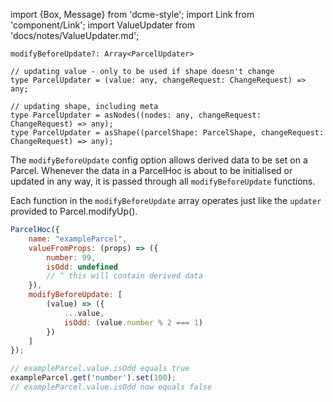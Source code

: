 import {Box, Message} from 'dcme-style';
import Link from 'component/Link';
import ValueUpdater from 'docs/notes/ValueUpdater.md';

```flow
modifyBeforeUpdate?: Array<ParcelUpdater>

// updating value - only to be used if shape doesn't change
type ParcelUpdater = (value: any, changeRequest: ChangeRequest) => any;

// updating shape, including meta
type ParcelUpdater = asNodes((nodes: any, changeRequest: ChangeRequest) => any);
type ParcelUpdater = asShape((parcelShape: ParcelShape, changeRequest: ChangeRequest) => any);
```

The `modifyBeforeUpdate` config option allows derived data to be set on a Parcel.
Whenever the data in a ParcelHoc is about to be initialised or updated in any way, it is passed through all `modifyBeforeUpdate` functions.

Each function in the `modifyBeforeUpdate` array operates just like the `updater` provided to <Link to="/api/Parcel#modifyUp">Parcel.modifyUp()</Link>.

```js
ParcelHoc({
    name: "exampleParcel",
    valueFromProps: (props) => ({
        number: 99,
        isOdd: undefined
        // ^ this will contain derived data
    }),
    modifyBeforeUpdate: [
        (value) => ({
            ...value,
            isOdd: (value.number % 2 === 1)
        })
    ]
});

// exampleParcel.value.isOdd equals true
exampleParcel.get('number').set(100);
// exampleParcel.value.isOdd now equals false
```

<ValueUpdater />
